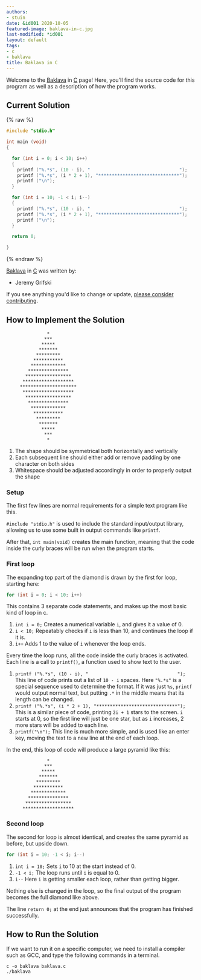 ```yaml
---
authors:
- stuin
date: &id001 2020-10-05
featured-image: baklava-in-c.jpg
last-modified: *id001
layout: default
tags:
- c
- baklava
title: Baklava in C
---
```


Welcome to the [Baklava](https://sampleprograms.io/projects/baklava) in [C](https://sampleprograms.io/languages/c) page! Here, you'll find the source code for this program as well as a description of how the program works.

## Current Solution

{% raw %}

```c
#include "stdio.h"

int main (void)
{

  for (int i = 0; i < 10; i++)
  {
    printf ("%.*s", (10 - i), "                                 ");
    printf ("%.*s", (i * 2 + 1), "******************************");
    printf ("\n");
  }

  for (int i = 10; -1 < i; i--)
  {
    printf ("%.*s", (10 - i), "                                 ");
    printf ("%.*s", (i * 2 + 1), "******************************");
    printf ("\n");
  }

  return 0;

}
```

{% endraw %}

[Baklava](https://sampleprograms.io/projects/baklava) in [C](https://sampleprograms.io/languages/c) was written by:

- Jeremy Grifski

If you see anything you'd like to change or update, [please consider contributing](https://github.com/TheRenegadeCoder/sample-programs).

## How to Implement the Solution

```
               *
              ***
             *****
            *******
           *********
          ***********
         *************
        ***************
       *****************
      *******************
     *********************
      *******************
       *****************
        ***************
         *************
          ***********
           *********
            *******
             *****
              ***
               *
```

1.  The shape should be symmetrical both horizontally and vertically
2.  Each subsequent line should either add or remove padding by one character on both sides
3.  Whitespace should be adjusted accordingly in order to properly output the shape

### Setup

The first few lines are normal requirements for a simple text program like this.

`#include "stdio.h"` is used to include the standard input/output library, allowing us to use some built in output commands like `printf`.

After that, `int main(void)` creates the main function, meaning that the code inside the curly braces will be run when the program starts.

### First loop

The expanding top part of the diamond is drawn by the first for loop, starting here:

```c
for (int i = 0; i < 10; i++)
```

This contains 3 separate code statements, and makes up the most basic kind of loop in c.

1. `int i = 0;` Creates a numerical variable `i`, and gives it a value of 0.
2. `i < 10;` Repeatably checks if `i` is less than 10, and continues the loop if it is.
3. `i++` Adds 1 to the value of `i` whenever the loop ends.

Every time the loop runs, all the code inside the curly braces is activated.
Each line is a call to `printf()`, a function used to show text to the user.

1. `printf ("%.*s", (10 - i), "                                 ");`
  This line of code prints out a list of `10 - i` spaces. Here `"%.*s"` is a special sequence used to determine the format. If it was just `%s`, `printf` would output normal text, but putting `.*` in the middle means that its length can be changed.
2. `printf ("%.*s", (i * 2 + 1), "******************************");`
  This is a similar piece of code, printing `2i + 1` stars to the screen. `i` starts at 0, so the first line will just be one star, but as `i` increases, 2 more stars will be added to each line.
3. `printf("\n");`
	This line is much more simple, and is used like an enter key, moving the text to a new line at the end of each loop.

In the end, this loop of code will produce a large pyramid like this:

```
               *
              ***
             *****
            *******
           *********
          ***********
         *************
        ***************
       *****************
      *******************
```

### Second loop

The second for loop is almost identical, and creates the same pyramid as before, but upside down.
```c
for (int i = 10; -1 < i; i--)
```
1. `int i = 10;` Sets `i` to 10 at the start instead of 0.
2. `-1 < i;` The loop runs until `i` is equal to 0.
3. `i--` Here `i` is getting smaller each loop, rather than getting bigger.

Nothing else is changed in the loop, so the final output of the program becomes the full diamond like above.

The line `return 0;` at the end just announces that the program has finished successfully.


## How to Run the Solution

If we want to run it on a specific computer, we need to install a compiler such as GCC, and type the following commands in a terminal.

```console
c -o baklava baklava.c
./baklava
```
